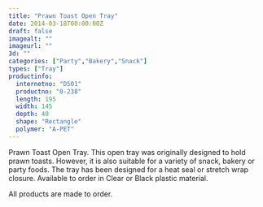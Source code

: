 ```yaml
---
title: "Prawn Toast Open Tray"
date: 2014-03-18T00:00:00Z
draft: false
imagealt: ""
imageurl: ""
3d: ""
categories: ["Party","Bakery","Snack"]
types: ["Tray"]
productinfo:
  internetno: "D501"
  productno: "0-238"
  length: 195
  width: 145
  depth: 40
  shape: "Rectangle"
  polymer: "A-PET"
---
```

Prawn Toast Open Tray. This open tray was originally designed to hold prawn toasts. However, it is also suitable for a variety of snack, bakery or party foods. The tray has been designed for a heat seal or stretch wrap closure. Available to order in Clear or Black plastic material.

All products are made to order.
